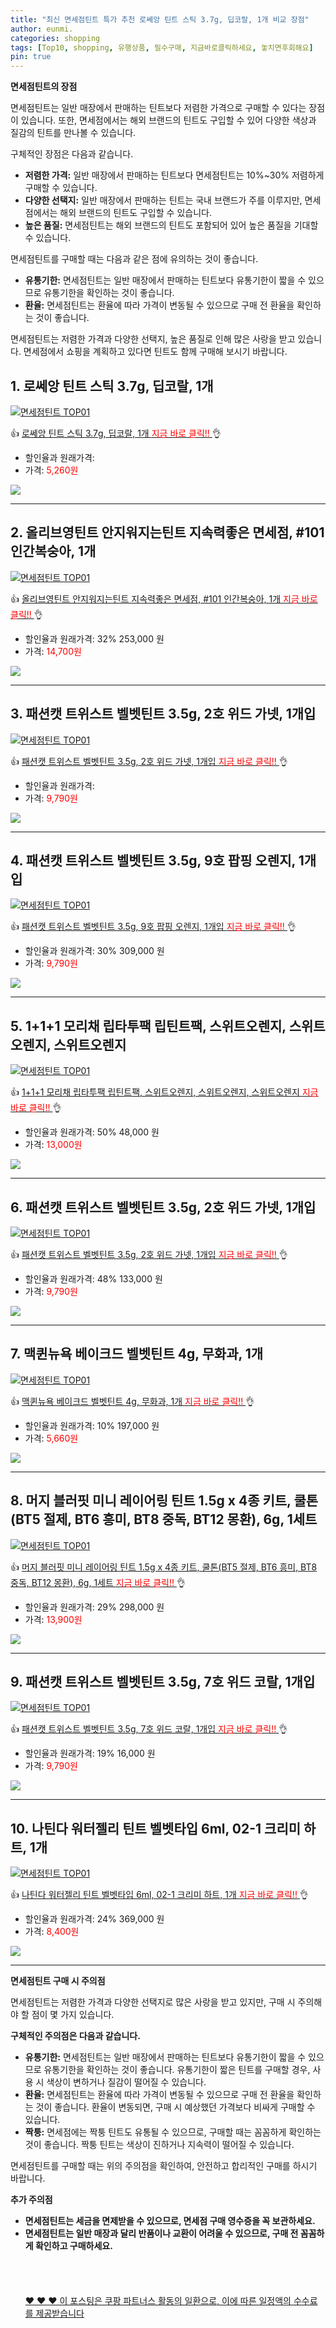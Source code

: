 ```yaml
---
title: "최신 면세점틴트 특가 추천 로쎄앙 틴트 스틱 3.7g, 딥코랄, 1개 비교 장점"
author: eunmi.
categories: shopping
tags: [Top10, shopping, 유행상품, 필수구매, 지금바로클릭하세요, 놓치면후회해요]
pin: true
---
```

**면세점틴트의 장점**

면세점틴트는 일반 매장에서 판매하는 틴트보다 저렴한 가격으로 구매할 수 있다는 장점이 있습니다. 또한, 면세점에서는 해외 브랜드의 틴트도 구입할 수 있어 다양한 색상과 질감의 틴트를 만나볼 수 있습니다.

구체적인 장점은 다음과 같습니다.

* **저렴한 가격:** 일반 매장에서 판매하는 틴트보다 면세점틴트는 10%~30% 저렴하게 구매할 수 있습니다.
* **다양한 선택지:** 일반 매장에서 판매하는 틴트는 국내 브랜드가 주를 이루지만, 면세점에서는 해외 브랜드의 틴트도 구입할 수 있습니다.
* **높은 품질:** 면세점틴트는 해외 브랜드의 틴트도 포함되어 있어 높은 품질을 기대할 수 있습니다.

면세점틴트를 구매할 때는 다음과 같은 점에 유의하는 것이 좋습니다.

* **유통기한:** 면세점틴트는 일반 매장에서 판매하는 틴트보다 유통기한이 짧을 수 있으므로 유통기한을 확인하는 것이 좋습니다.
* **환율:** 면세점틴트는 환율에 따라 가격이 변동될 수 있으므로 구매 전 환율을 확인하는 것이 좋습니다.

면세점틴트는 저렴한 가격과 다양한 선택지, 높은 품질로 인해 많은 사랑을 받고 있습니다. 면세점에서 쇼핑을 계획하고 있다면 틴트도 함께 구매해 보시기 바랍니다.

   

## 1. 로쎄앙 틴트 스틱 3.7g, 딥코랄, 1개

[![면세점틴트 TOP01](https://thumbnail6.coupangcdn.com/thumbnails/remote/230x230ex/image/product/image/vendoritem/2018/10/24/3000407695/ac425216-cf15-478a-a6d8-d19eb4ccc517.jpg)](https://link.coupang.com/re/AFFSDP?lptag=AF3617701&subid=GithubCoopas&pageKey=9060467&traceid=V0-153&itemId=499199&vendorItemId=3000407695)


👍 [로쎄앙 틴트 스틱 3.7g, 딥코랄, 1개 <font color=red> 지금 바로 클릭!! </font> ](https://link.coupang.com/re/AFFSDP?lptag=AF3617701&subid=GithubCoopas&pageKey=9060467&traceid=V0-153&itemId=499199&vendorItemId=3000407695) 👌 


- 할인율과 원래가격: 
- 가격: <span style='color:red'>5,260원</span>

[![](/discount_price.png)](https://link.coupang.com/re/AFFSDP?lptag=AF3617701&subid=GithubCoopas&pageKey=9060467&traceid=V0-153&itemId=499199&vendorItemId=3000407695)

---


   

## 2. 올리브영틴트 안지워지는틴트 지속력좋은 면세점, #101 인간복숭아, 1개

[![면세점틴트 TOP01](https://thumbnail9.coupangcdn.com/thumbnails/remote/230x230ex/image/vendor_inventory/62a0/26b791c3fc139f27497c7c8808987dbefa3431c51adb6901d6838c5b0176.png)](https://link.coupang.com/re/AFFSDP?lptag=AF3617701&subid=GithubCoopas&pageKey=7049191954&traceid=V0-153&itemId=17450946497&vendorItemId=84619316588)


👍 [올리브영틴트 안지워지는틴트 지속력좋은 면세점, #101 인간복숭아, 1개 <font color=red> 지금 바로 클릭!! </font> ](https://link.coupang.com/re/AFFSDP?lptag=AF3617701&subid=GithubCoopas&pageKey=7049191954&traceid=V0-153&itemId=17450946497&vendorItemId=84619316588) 👌 


- 할인율과 원래가격: 32%  253,000   원
- 가격: <span style='color:red'>14,700원</span>

[![](/discount_price.png)](https://link.coupang.com/re/AFFSDP?lptag=AF3617701&subid=GithubCoopas&pageKey=7049191954&traceid=V0-153&itemId=17450946497&vendorItemId=84619316588)

---


   

## 3. 패션캣 트위스트 벨벳틴트 3.5g, 2호 위드 가넷, 1개입

[![면세점틴트 TOP01](https://thumbnail8.coupangcdn.com/thumbnails/remote/230x230ex/image/product/image/vendoritem/2018/12/13/3352534456/05bb16dd-da78-4487-a27c-fde9c92dce16.jpg)](https://link.coupang.com/re/AFFSDP?lptag=AF3617701&subid=GithubCoopas&pageKey=42032107&traceid=V0-153&itemId=152743499&vendorItemId=3352534456)


👍 [패션캣 트위스트 벨벳틴트 3.5g, 2호 위드 가넷, 1개입 <font color=red> 지금 바로 클릭!! </font> ](https://link.coupang.com/re/AFFSDP?lptag=AF3617701&subid=GithubCoopas&pageKey=42032107&traceid=V0-153&itemId=152743499&vendorItemId=3352534456) 👌 


- 할인율과 원래가격: 
- 가격: <span style='color:red'>9,790원</span>

[![](/discount_price.png)](https://link.coupang.com/re/AFFSDP?lptag=AF3617701&subid=GithubCoopas&pageKey=42032107&traceid=V0-153&itemId=152743499&vendorItemId=3352534456)

---


   

## 4. 패션캣 트위스트 벨벳틴트 3.5g, 9호 팝핑 오렌지, 1개입

[![면세점틴트 TOP01](https://thumbnail6.coupangcdn.com/thumbnails/remote/230x230ex/image/product/image/vendoritem/2018/12/13/3613803558/352076ed-d776-493d-89f6-0a79b6dff919.jpg)](https://link.coupang.com/re/AFFSDP?lptag=AF3617701&subid=GithubCoopas&pageKey=42032107&traceid=V0-153&itemId=251832005&vendorItemId=3613803558)


👍 [패션캣 트위스트 벨벳틴트 3.5g, 9호 팝핑 오렌지, 1개입 <font color=red> 지금 바로 클릭!! </font> ](https://link.coupang.com/re/AFFSDP?lptag=AF3617701&subid=GithubCoopas&pageKey=42032107&traceid=V0-153&itemId=251832005&vendorItemId=3613803558) 👌 


- 할인율과 원래가격: 30%  309,000   원
- 가격: <span style='color:red'>9,790원</span>

[![](/discount_price.png)](https://link.coupang.com/re/AFFSDP?lptag=AF3617701&subid=GithubCoopas&pageKey=42032107&traceid=V0-153&itemId=251832005&vendorItemId=3613803558)

---


   

## 5. 1+1+1 모리채 립타투팩 립틴트팩, 스위트오렌지, 스위트오렌지, 스위트오렌지

[![면세점틴트 TOP01](https://thumbnail8.coupangcdn.com/thumbnails/remote/230x230ex/image/vendor_inventory/38ba/ac87dc4eb6543da3e59032490ddebc921e3489a7dc807b04442b30ffa6f3.jpg)](https://link.coupang.com/re/AFFSDP?lptag=AF3617701&subid=GithubCoopas&pageKey=7184524693&traceid=V0-153&itemId=18125986109&vendorItemId=78094201143)


👍 [1+1+1 모리채 립타투팩 립틴트팩, 스위트오렌지, 스위트오렌지, 스위트오렌지 <font color=red> 지금 바로 클릭!! </font> ](https://link.coupang.com/re/AFFSDP?lptag=AF3617701&subid=GithubCoopas&pageKey=7184524693&traceid=V0-153&itemId=18125986109&vendorItemId=78094201143) 👌 


- 할인율과 원래가격: 50%  48,000   원
- 가격: <span style='color:red'>13,000원</span>

[![](/discount_price.png)](https://link.coupang.com/re/AFFSDP?lptag=AF3617701&subid=GithubCoopas&pageKey=7184524693&traceid=V0-153&itemId=18125986109&vendorItemId=78094201143)

---


   

## 6. 패션캣 트위스트 벨벳틴트 3.5g, 2호 위드 가넷, 1개입

[![면세점틴트 TOP01](https://thumbnail8.coupangcdn.com/thumbnails/remote/230x230ex/image/product/image/vendoritem/2018/12/13/3352534456/05bb16dd-da78-4487-a27c-fde9c92dce16.jpg)](https://link.coupang.com/re/AFFSDP?lptag=AF3617701&subid=GithubCoopas&pageKey=42032107&traceid=V0-153&itemId=152743499&vendorItemId=3352534456)


👍 [패션캣 트위스트 벨벳틴트 3.5g, 2호 위드 가넷, 1개입 <font color=red> 지금 바로 클릭!! </font> ](https://link.coupang.com/re/AFFSDP?lptag=AF3617701&subid=GithubCoopas&pageKey=42032107&traceid=V0-153&itemId=152743499&vendorItemId=3352534456) 👌 


- 할인율과 원래가격: 48%  133,000   원
- 가격: <span style='color:red'>9,790원</span>

[![](/discount_price.png)](https://link.coupang.com/re/AFFSDP?lptag=AF3617701&subid=GithubCoopas&pageKey=42032107&traceid=V0-153&itemId=152743499&vendorItemId=3352534456)

---


   

## 7. 맥퀸뉴욕 베이크드 벨벳틴트 4g, 무화과, 1개

[![면세점틴트 TOP01](https://thumbnail7.coupangcdn.com/thumbnails/remote/230x230ex/image/retail/images/2020/01/02/13/5/a6ff70da-e104-4cfd-85b2-31c0df158cdb.jpg)](https://link.coupang.com/re/AFFSDP?lptag=AF3617701&subid=GithubCoopas&pageKey=1138861370&traceid=V0-153&itemId=2109500736&vendorItemId=70108262671)


👍 [맥퀸뉴욕 베이크드 벨벳틴트 4g, 무화과, 1개 <font color=red> 지금 바로 클릭!! </font> ](https://link.coupang.com/re/AFFSDP?lptag=AF3617701&subid=GithubCoopas&pageKey=1138861370&traceid=V0-153&itemId=2109500736&vendorItemId=70108262671) 👌 


- 할인율과 원래가격: 10%  197,000   원
- 가격: <span style='color:red'>5,660원</span>

[![](/discount_price.png)](https://link.coupang.com/re/AFFSDP?lptag=AF3617701&subid=GithubCoopas&pageKey=1138861370&traceid=V0-153&itemId=2109500736&vendorItemId=70108262671)

---


   

## 8. 머지 블러핏 미니 레이어링 틴트 1.5g x 4종 키트, 쿨톤(BT5 절제, BT6 흥미, BT8 중독, BT12 몽환), 6g, 1세트

[![면세점틴트 TOP01](https://thumbnail8.coupangcdn.com/thumbnails/remote/230x230ex/image/retail/images/2421776271940072-0e71b6bd-e988-4f92-8a69-0542cd8961a8.jpg)](https://link.coupang.com/re/AFFSDP?lptag=AF3617701&subid=GithubCoopas&pageKey=6079438097&traceid=V0-153&itemId=11262026396&vendorItemId=78538990644)


👍 [머지 블러핏 미니 레이어링 틴트 1.5g x 4종 키트, 쿨톤(BT5 절제, BT6 흥미, BT8 중독, BT12 몽환), 6g, 1세트 <font color=red> 지금 바로 클릭!! </font> ](https://link.coupang.com/re/AFFSDP?lptag=AF3617701&subid=GithubCoopas&pageKey=6079438097&traceid=V0-153&itemId=11262026396&vendorItemId=78538990644) 👌 


- 할인율과 원래가격: 29%  298,000   원
- 가격: <span style='color:red'>13,900원</span>

[![](/discount_price.png)](https://link.coupang.com/re/AFFSDP?lptag=AF3617701&subid=GithubCoopas&pageKey=6079438097&traceid=V0-153&itemId=11262026396&vendorItemId=78538990644)

---


   

## 9. 패션캣 트위스트 벨벳틴트 3.5g, 7호 위드 코랄, 1개입

[![면세점틴트 TOP01](https://thumbnail7.coupangcdn.com/thumbnails/remote/230x230ex/image/product/image/vendoritem/2018/12/13/3352534451/2f613f52-ac0c-48c0-98cb-cbc155a70ba6.jpg)](https://link.coupang.com/re/AFFSDP?lptag=AF3617701&subid=GithubCoopas&pageKey=42032107&traceid=V0-153&itemId=152743517&vendorItemId=3352534451)


👍 [패션캣 트위스트 벨벳틴트 3.5g, 7호 위드 코랄, 1개입 <font color=red> 지금 바로 클릭!! </font> ](https://link.coupang.com/re/AFFSDP?lptag=AF3617701&subid=GithubCoopas&pageKey=42032107&traceid=V0-153&itemId=152743517&vendorItemId=3352534451) 👌 


- 할인율과 원래가격: 19%  16,000   원
- 가격: <span style='color:red'>9,790원</span>

[![](/discount_price.png)](https://link.coupang.com/re/AFFSDP?lptag=AF3617701&subid=GithubCoopas&pageKey=42032107&traceid=V0-153&itemId=152743517&vendorItemId=3352534451)

---


   

## 10. 나틴다 워터젤리 틴트 벨벳타입 6ml, 02-1 크리미 하트, 1개

[![면세점틴트 TOP01](https://thumbnail6.coupangcdn.com/thumbnails/remote/230x230ex/image/retail/images/2020/02/23/14/0/32100d5b-a781-43a8-b353-9a8b8a41a409.jpg)](https://link.coupang.com/re/AFFSDP?lptag=AF3617701&subid=GithubCoopas&pageKey=1313835073&traceid=V0-153&itemId=2331600609&vendorItemId=70328142487)


👍 [나틴다 워터젤리 틴트 벨벳타입 6ml, 02-1 크리미 하트, 1개 <font color=red> 지금 바로 클릭!! </font> ](https://link.coupang.com/re/AFFSDP?lptag=AF3617701&subid=GithubCoopas&pageKey=1313835073&traceid=V0-153&itemId=2331600609&vendorItemId=70328142487) 👌 


- 할인율과 원래가격: 24%  369,000   원
- 가격: <span style='color:red'>8,400원</span>

[![](/discount_price.png)](https://link.coupang.com/re/AFFSDP?lptag=AF3617701&subid=GithubCoopas&pageKey=1313835073&traceid=V0-153&itemId=2331600609&vendorItemId=70328142487)

---
**면세점틴트 구매 시 주의점**

면세점틴트는 저렴한 가격과 다양한 선택지로 많은 사랑을 받고 있지만, 구매 시 주의해야 할 점이 몇 가지 있습니다.

**구체적인 주의점은 다음과 같습니다.**

* **유통기한:** 면세점틴트는 일반 매장에서 판매하는 틴트보다 유통기한이 짧을 수 있으므로 유통기한을 확인하는 것이 좋습니다. 유통기한이 짧은 틴트를 구매할 경우, 사용 시 색상이 변하거나 질감이 떨어질 수 있습니다.
* **환율:** 면세점틴트는 환율에 따라 가격이 변동될 수 있으므로 구매 전 환율을 확인하는 것이 좋습니다. 환율이 변동되면, 구매 시 예상했던 가격보다 비싸게 구매할 수 있습니다.
* **짝퉁:** 면세점에는 짝퉁 틴트도 유통될 수 있으므로, 구매할 때는 꼼꼼하게 확인하는 것이 좋습니다. 짝퉁 틴트는 색상이 진하거나 지속력이 떨어질 수 있습니다.

면세점틴트를 구매할 때는 위의 주의점을 확인하여, 안전하고 합리적인 구매를 하시기 바랍니다.

**추가 주의점**

* **면세점틴트는 세금을 면제받을 수 있으므로, 면세점 구매 영수증을 꼭 보관하세요.**
* **면세점틴트는 일반 매장과 달리 반품이나 교환이 어려울 수 있으므로, 구매 전 꼼꼼하게 확인하고 구매하세요.**<br><br><br><br><br> [ ❤ ❤ ❤ 이 포스팅은 쿠팡 파트너스 활동의 일환으로, 이에 따른 일정액의 수수료를 제공받습니다](https://link.coupang.com/a/bcEFyh)